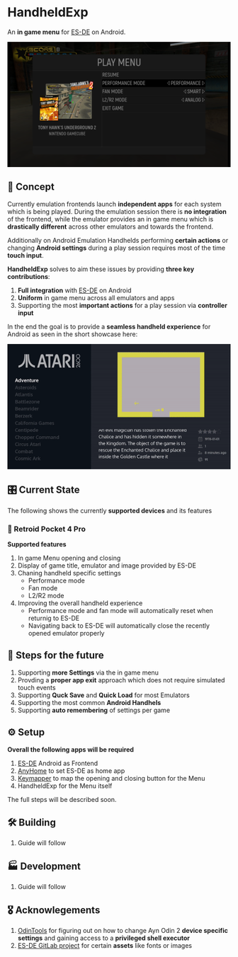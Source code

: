 # HandheldExp
An **in game menu** for [ES-DE](https://es-de.org/) on Android.

<img src="./assets/images/showcase-static.png" alt="Showcase static" width="600"/>

## 📄 Concept
Currently emulation frontends launch **independent apps** for each system which is being played.
During the emulation session there is **no integration** of the frontend, while the emulator provides an in game menu
which is **drastically different** across other emulators and towards the frontend.

Additionally on Android Emulation Handhelds performing **certain actions** or changing **Android settings** during a play session requires most of the time **touch input**.

**HandheldExp** solves to aim these issues by providing **three key contributions**: 
1. **Full integration** with [ES-DE](https://es-de.org/) on Android
2. **Uniform** in game menu across all emulators and apps 
3. Supporting the most **important actions** for a play session via **controller input**

In the end the goal is to provide a **seamless handheld experience** for Android as seen in the short showcase here:

<img src="./assets/images/showcase-video.gif" alt="Showcase video" width="600"/>



## 🎛️ Current State
The following shows the currently **supported devices** and its features

### 🤖 Retroid Pocket 4 Pro
**Supported features**
1. In game Menu opening and closing
2. Display of game title, emulator and image provided by ES-DE
3. Chaning handheld specific settings
    - Performance mode
    - Fan mode
    - L2/R2 mode
4. Improving the overall handheld experience
    - Performance mode and fan mode will automatically reset when returnig to ES-DE
    - Navigating back to ES-DE will automatically close the recently opened emulator properly


## 🚀 Steps for the future
1. Supporting **more Settings** via the in game menu 
2. Provding a **proper app exit** approach which does not require simulated touch events
3. Supporting **Quck Save** and **Quick Load** for most Emulators
4. Supporting the most common **Android Handhels**
5. Supporting **auto remembering** of settings per game


## ⚙️ Setup
**Overall the following apps will be required**
1. [ES-DE](https://es-de.org/#Download) Android as Frontend
2. [AnyHome](https://play.google.com/store/apps/details?id=com.draco.anyhome&hl=en) to set ES-DE as home app
3. [Keymapper](https://play.google.com/store/apps/details?id=io.github.sds100.keymapper&hl=de) to map the opening and closing button for the Menu
4. HandheldExp for the Menu itself

The full steps will be described soon.

## 🛠️ Building
1. Guide will follow

## 🏭 Development
1. Guide will follow

## 🎖️ Acknowlegements
1. [OdinTools](https://github.com/langerhans/OdinTools) for figuring out on how to change Ayn Odin 2 **device specific settings** and gaining access to a **privileged shell executor**
2. [ES-DE GitLab project](https://gitlab.com/es-de/emulationstation-de) for certain **assets** like fonts or images








